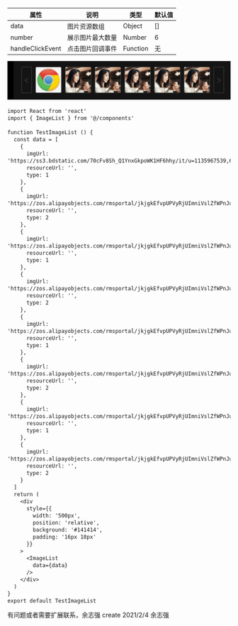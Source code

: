 | 属性             | 说明             | 类型     | 默认值 |
| ---------------- | ---------------- | -------- | ------ |
| data             | 图片资源数组     | Object   | []     |
| number           | 展示图片最大数量 | Number   | 6      |
| handleClickEvent | 点击图片回调事件 | Function | 无     |

![example](.\example.gif)

```
import React from 'react'
import { ImageList } from '@/components'

function TestImageList () {
  const data = [
    {
      imgUrl: 'https://ss3.bdstatic.com/70cFv8Sh_Q1YnxGkpoWK1HF6hhy/it/u=1135967539,624108140&fm=26&gp=0.jpg',
      resourceUrl: '',
      type: 1
    },
    {
      imgUrl: 'https://zos.alipayobjects.com/rmsportal/jkjgkEfvpUPVyRjUImniVslZfWPnJuuZ.png',
      resourceUrl: '',
      type: 2
    },
    {
      imgUrl: 'https://zos.alipayobjects.com/rmsportal/jkjgkEfvpUPVyRjUImniVslZfWPnJuuZ.png',
      resourceUrl: '',
      type: 1
    },
    {
      imgUrl: 'https://zos.alipayobjects.com/rmsportal/jkjgkEfvpUPVyRjUImniVslZfWPnJuuZ.png',
      resourceUrl: '',
      type: 2
    },
    {
      imgUrl: 'https://zos.alipayobjects.com/rmsportal/jkjgkEfvpUPVyRjUImniVslZfWPnJuuZ.png',
      resourceUrl: '',
      type: 1
    },
    {
      imgUrl: 'https://zos.alipayobjects.com/rmsportal/jkjgkEfvpUPVyRjUImniVslZfWPnJuuZ.png',
      resourceUrl: '',
      type: 2
    },
    {
      imgUrl: 'https://zos.alipayobjects.com/rmsportal/jkjgkEfvpUPVyRjUImniVslZfWPnJuuZ.png',
      resourceUrl: '',
      type: 1
    },
    {
      imgUrl: 'https://zos.alipayobjects.com/rmsportal/jkjgkEfvpUPVyRjUImniVslZfWPnJuuZ.png',
      resourceUrl: '',
      type: 2
    }
  ]
  return (
    <div
      style={{
        width: '500px',
        position: 'relative',
        background: '#141414',
        padding: '16px 18px'
      }}
    >
      <ImageList
        data={data}
      />
    </div>
  )
}
export default TestImageList

```

有问题或者需要扩展联系，余志强
create 2021/2/4 余志强

